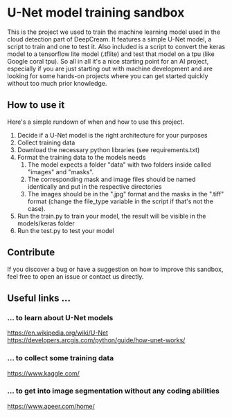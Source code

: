 # U-Net model training sandbox

This is the project we used to train the machine learning model used in the cloud detection part of DeepCream.
It features a simple U-Net model, a script to train and one to test it. Also included is a script to convert the
keras model to a tensorflow lite model (.tflite) and test that model on a tpu (like Google coral tpu). So all in all
it's a nice starting point for an AI project, especially if you are just starting out with machine development and
are looking for some hands-on projects where you can get started quickly without too much prior knowledge.

## How to use it
Here's a simple rundown of when and how to use this project.

1. Decide if a U-Net model is the right architecture for your purposes
2. Collect training data
3. Download the necessary python libraries (see requirements.txt)
4. Format the training data to the models needs
   1. The model expects a folder "data" with two folders inside called
   "images" and "masks".
   2. The corresponding mask and image files should be named identically and put in the respective directories
   3. The images should be in the ".jpg" format and the
   masks in the ".tiff" format (change the file_type variable in the script if that's not the case).
5. Run the train.py to train your model, the result will be visible in the models/keras folder
6. Run the test.py to test your model

## Contribute
If you discover a bug or have a suggestion on how to improve this sandbox, feel free to open an issue or
contact us directly.

## Useful links ...
### ... to learn about U-Net models  
https://en.wikipedia.org/wiki/U-Net  
https://developers.arcgis.com/python/guide/how-unet-works/

### ... to collect some training data
https://www.kaggle.com/

### ... to get into image segmentation without any coding abilities 
https://www.apeer.com/home/